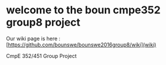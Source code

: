 # welcome to the boun cmpe352 group8 project
Our wiki page is here : [https://github.com/bounswe/bounswe2016group8/wiki](wiki)

CmpE 352/451 Group Project
